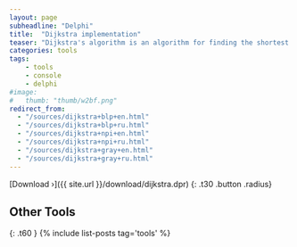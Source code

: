 ```yaml
---
layout: page
subheadline: "Delphi"
title:  "Dijkstra implementation"
teaser: "Dijkstra's algorithm is an algorithm for finding the shortest paths between nodes in a graph, which may represent, for example, road networks."
categories: tools
tags:
    - tools
    - console
    - delphi
#image:
#   thumb: "thumb/w2bf.png"
redirect_from:
  - "/sources/dijkstra+blp+en.html"
  - "/sources/dijkstra+blp+ru.html"
  - "/sources/dijkstra+npi+en.html"
  - "/sources/dijkstra+npi+ru.html"
  - "/sources/dijkstra+gray+en.html"
  - "/sources/dijkstra+gray+ru.html"
---
```


[Download ›]({{ site.url }}/download/dijkstra.dpr)
{: .t30 .button .radius}


## Other Tools
{: .t60 }
{% include list-posts tag='tools' %}
